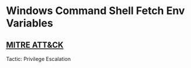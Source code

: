 # Windows Command Shell Fetch Env Variables

## [MITRE ATT&CK](https://attack.mitre.org/techniques/T1055/)
Tactic: Privilege Escalation